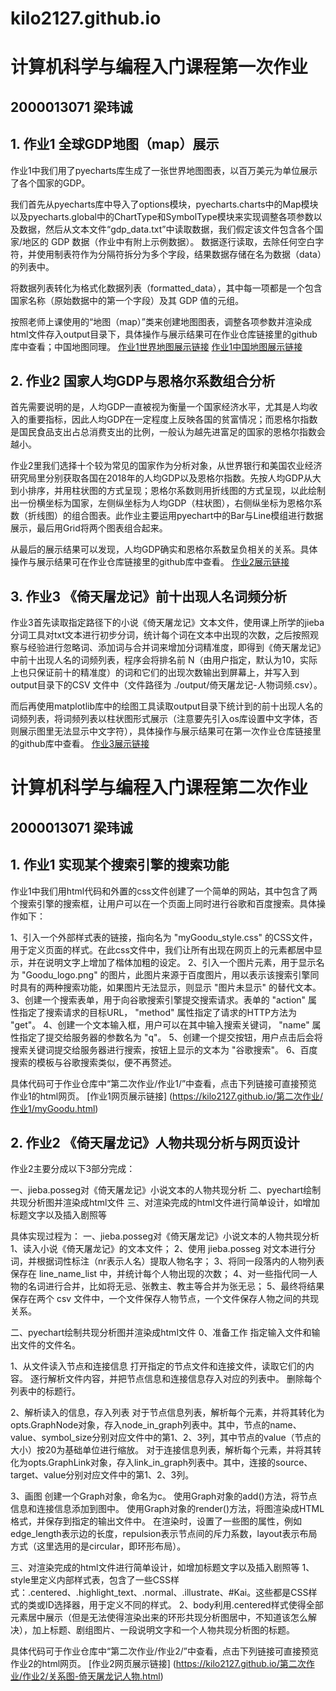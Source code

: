 # kilo2127.github.io
# 计算机科学与编程入门课程第一次作业
## 2000013071 梁玮诚

## 1. 作业1 全球GDP地图（map）展示
作业1中我们用了pyecharts库生成了一张世界地图图表，以百万美元为单位展示了各个国家的GDP。

我们首先从pyecharts库中导入了options模块，pyecharts.charts中的Map模块以及pyecharts.global中的ChartType和SymbolType模块来实现调整各项参数以及数据，然后从文本文件“gdp_data.txt”中读取数据，我们假定该文件包含各个国家/地区的 GDP 数据（作业中有附上示例数据）。 数据逐行读取，去除任何空白字符，并使用制表符作为分隔符拆分为多个字段，结果数据存储在名为数据（data）的列表中。

将数据列表转化为格式化数据列表（formatted_data），其中每一项都是一个包含国家名称（原始数据中的第一个字段）及其 GDP 值的元组。

按照老师上课使用的“地图（map）”类来创建地图图表，调整各项参数并渲染成html文件存入output目录下，具体操作与展示结果可在作业仓库链接里的github库中查看；中国地图同理。
[作业1世界地图展示链接](https://github.com/kilo2127/kilo2127.github.io/blob/main/%E7%AC%AC%E4%B8%80%E6%AC%A1%E4%BD%9C%E4%B8%9A/%E4%BD%9C%E4%B8%9A1/output/map.png?raw=true)
[作业1中国地图展示链接](https://github.com/kilo2127/kilo2127.github.io/blob/main/%E7%AC%AC%E4%B8%80%E6%AC%A1%E4%BD%9C%E4%B8%9A/%E4%BD%9C%E4%B8%9A1/output/china.png?raw=true)

## 2. 作业2 国家人均GDP与恩格尔系数组合分析
首先需要说明的是，人均GDP一直被视为衡量一个国家经济水平，尤其是人均收入的重要指标，因此人均GDP在一定程度上反映各国的贫富情况；而恩格尔指数是国民食品支出占总消费支出的比例，一般认为越先进富足的国家的恩格尔指数会越小。

作业2里我们选择十个较为常见的国家作为分析对象，从世界银行和美国农业经济研究局里分别获取各国在2018年的人均GDP以及恩格尔指数。先按人均GDP从大到小排序，并用柱状图的方式呈现；恩格尔系数则用折线图的方式呈现，以此绘制出一份横坐标为国家，左侧纵坐标为人均GDP（柱状图），右侧纵坐标为恩格尔系数（折线图）的组合图表。此作业主要运用pyechart中的Bar与Line模组进行数据展示，最后用Grid将两个图表组合起来。

从最后的展示结果可以发现，人均GDP确实和恩格尔系数呈负相关的关系。具体操作与展示结果可在作业仓库链接里的github库中查看。
[作业2展示链接](https://github.com/kilo2127/kilo2127.github.io/blob/main/%E7%AC%AC%E4%B8%80%E6%AC%A1%E4%BD%9C%E4%B8%9A/%E4%BD%9C%E4%B8%9A2/output/index.png?raw=true)

## 3. 作业3 《倚天屠龙记》前十出现人名词频分析
作业3首先读取指定路径下的小说《倚天屠龙记》文本文件，使用课上所学的jieba分词工具对txt文本进行初步分词，统计每个词在文本中出现的次数，之后按照观察与经验进行忽略词、添加词与合并词来增加分词精准度，即得到《倚天屠龙记》中前十出现人名的词频列表，程序会将排名前 N（由用户指定，默认为10，实际上也只保证前十的精准度）的词和它们的出现次数输出到屏幕上，并写入到output目录下的CSV 文件中（文件路径为 ./output/倚天屠龙记-人物词频.csv）。

而后再使用matplotlib库中的绘图工具读取output目录下统计到的前十出现人名的词频列表，将词频列表以柱状图形式展示（注意要先引入os库设置中文字体，否则展示图里无法显示中文字符），具体操作与展示结果可在第一次作业仓库链接里的github库中查看。
[作业3展示链接](https://github.com/kilo2127/kilo2127.github.io/blob/main/%E7%AC%AC%E4%B8%80%E6%AC%A1%E4%BD%9C%E4%B8%9A/%E4%BD%9C%E4%B8%9A3/output/novel.png?raw=true)

# 计算机科学与编程入门课程第二次作业
## 2000013071 梁玮诚

## 1. 作业1 实现某个搜索引擎的搜索功能
作业1中我们用html代码和外置的css文件创建了一个简单的网站，其中包含了两个搜索引擎的搜索框，让用户可以在一个页面上同时进行谷歌和百度搜索。具体操作如下：

1、引入一个外部样式表的链接，指向名为 "myGoodu_style.css" 的CSS文件，用于定义页面的样式。在此css文件中，我们让所有出现在网页上的元素都居中显示，并在说明文字上增加了楷体加粗的设定。
2、引入一个图片元素，用于显示名为 "Goodu_logo.png" 的图片，此图片来源于百度图片，用以表示该搜索引擎同时具有的两种搜索功能，如果图片无法显示，则显示 "图片未显示" 的替代文本。
3、创建一个搜索表单，用于向谷歌搜索引擎提交搜索请求。表单的 "action" 属性指定了搜索请求的目标URL， "method" 属性指定了请求的HTTP方法为 "get"。
4、创建一个文本输入框，用户可以在其中输入搜索关键词， "name" 属性指定了提交给服务器的参数名为 "q"。
5、创建一个提交按钮，用户点击后会将搜索关键词提交给服务器进行搜索，按钮上显示的文本为 "谷歌搜索"。
6、百度搜索的模板与谷歌搜索类似，便不再赘述。

具体代码可于作业仓库中“第二次作业/作业1/”中查看，点击下列链接可直接预览作业1的html网页。
[作业1网页展示链接]
(https://kilo2127.github.io/第二次作业/作业1/myGoodu.html)

## 2. 作业2 《倚天屠龙记》人物共现分析与网页设计
作业2主要分成以下3部分完成：

一、jieba.posseg对《倚天屠龙记》小说文本的人物共现分析
二、pyechart绘制共现分析图并渲染成html文件
三、对渲染完成的html文件进行简单设计，如增加标题文字以及插入剧照等

具体实现过程为：
一、jieba.posseg对《倚天屠龙记》小说文本的人物共现分析
1、读入小说《倚天屠龙记》的文本文件；
2、使用 jieba.posseg 对文本进行分词，并根据词性标注（nr表示人名）提取人物名字；
3、将同一段落内的人物列表保存在 line_name_list 中，并统计每个人物出现的次数；
4、对一些指代同一人物的名词进行合并，比如将无忌、张教主、教主等合并为张无忌；
5、最终将结果保存在两个 csv 文件中，一个文件保存人物节点，一个文件保存人物之间的共现关系。

二、pyechart绘制共现分析图并渲染成html文件
0、准备工作
指定输入文件和输出文件的文件名。

1、从文件读入节点和连接信息
打开指定的节点文件和连接文件，读取它们的内容。
逐行解析文件内容，并把节点信息和连接信息存入对应的列表中。
删除每个列表中的标题行。

2、解析读入的信息，存入列表
对于节点信息列表，解析每个元素，并将其转化为opts.GraphNode对象，存入node_in_graph列表中。其中，节点的name、value、symbol_size分别对应文件中的第1、2、3列，其中节点的value（节点的大小）按20为基础单位进行缩放。
对于连接信息列表，解析每个元素，并将其转化为opts.GraphLink对象，存入link_in_graph列表中。其中，连接的source、target、value分别对应文件中的第1、2、3列。

3、画图
创建一个Graph对象，命名为c。
使用Graph对象的add()方法，将节点信息和连接信息添加到图中。
使用Graph对象的render()方法，将图渲染成HTML格式，并保存到指定的输出文件中。
在渲染时，设置了一些图的属性，例如edge_length表示边的长度，repulsion表示节点间的斥力系数，layout表示布局方式（这里选用的是circular，即环形布局）。

三、对渲染完成的html文件进行简单设计，如增加标题文字以及插入剧照等
1、style里定义内部样式表，包含了一些CSS样式：.centered、.highlight_text、.normal、.illustrate、#Kai。这些都是CSS样式的类或ID选择器，用于定义不同的样式。
2、body利用.centered样式使得全部元素居中展示（但是无法使得渲染出来的环形共现分析图居中，不知道该怎么解决），加上标题、剧组图片、一段说明文字和一个人物共现分析图的标题。

具体代码可于作业仓库中“第二次作业/作业2/”中查看，点击下列链接可直接预览作业2的html网页。
[作业2网页展示链接]
(https://kilo2127.github.io/第二次作业/作业2/关系图-倚天屠龙记人物.html)
